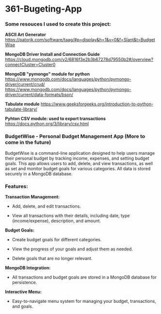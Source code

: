 # 361-Bugeting-App

### Some resouces I used to create this project:

**ASCII Art Generator**
https://patorjk.com/software/taag/#p=display&h=1&v=0&f=Slant&t=BudgetWise

**MongoDB Driver Install and Connection Guide**
https://cloud.mongodb.com/v2/6816f3e2b3b67278d79550b2#/overview?connectCluster=Cluster0

**MongoDB "pymongo" module for python**
https://www.mongodb.com/docs/languages/python/pymongo-driver/current/crud/
https://www.mongodb.com/docs/languages/python/pymongo-driver/current/data-formats/bson/

**Tabulate module**
https://www.geeksforgeeks.org/introduction-to-python-tabulate-library/

**Pyhton CSV module: used to export transactions**
https://docs.python.org/3/library/csv.html

### BudgetWise - Personal Budget Management App (More to come in the future)
BudgetWise is a command-line application designed to help users manage their personal budget by tracking income, expenses, and setting budget goals. This app allows users to add, delete, and view transactions, as well as set and monitor budget goals for various categories. All data is stored securely in a MongoDB database.

### Features:

**Transaction Management:**

- Add, delete, and edit transactions.

- View all transactions with their details, including date, type (income/expense), description, and amount.

**Budget Goals:**

- Create budget goals for different categories.

- View the progress of your goals and adjust them as needed.

- Delete goals that are no longer relevant.

**MongoDB Integration:**

- All transactions and budget goals are stored in a MongoDB database for persistence.

**Interactive Menu:**

- Easy-to-navigate menu system for managing your budget, transactions, and goals.